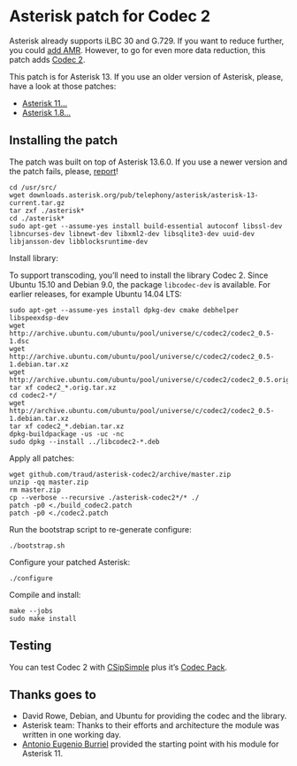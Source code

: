 # Asterisk patch for Codec 2

Asterisk already supports iLBC 30 and G.729. If you want to reduce further, you could [add AMR](http://github.com/traud/asterisk-amr). However, to go for even more data reduction, this patch adds [Codec 2](http://www.rowetel.com/codec2.html).

This patch is for Asterisk 13. If you use an older version of Asterisk, please, have a look at those patches:

* [Asterisk 11…](http://svn.code.sf.net/p/freetel/code/codec2/branches/0.5/asterisk-11/)
* [Asterisk 1.8…](http://svn.code.sf.net/p/freetel/code/codec2/branches/0.5/asterisk/)

## Installing the patch

The patch was built on top of Asterisk 13.6.0. If you use a newer version and the patch fails, please, [report](http://help.github.com/articles/creating-an-issue/)!

    cd /usr/src/
    wget downloads.asterisk.org/pub/telephony/asterisk/asterisk-13-current.tar.gz
    tar zxf ./asterisk*
    cd ./asterisk*
    sudo apt-get --assume-yes install build-essential autoconf libssl-dev libncurses-dev libnewt-dev libxml2-dev libsqlite3-dev uuid-dev libjansson-dev libblocksruntime-dev

Install library:

To support transcoding, you’ll need to install the library Codec 2. Since Ubuntu 15.10 and Debian 9.0, the package `libcodec-dev` is available. For earlier releases, for example Ubuntu 14.04 LTS:

    sudo apt-get --assume-yes install dpkg-dev cmake debhelper libspeexdsp-dev
    wget http://archive.ubuntu.com/ubuntu/pool/universe/c/codec2/codec2_0.5-1.dsc
    wget http://archive.ubuntu.com/ubuntu/pool/universe/c/codec2/codec2_0.5-1.debian.tar.xz
    wget http://archive.ubuntu.com/ubuntu/pool/universe/c/codec2/codec2_0.5.orig.tar.xz
    tar xf codec2_*.orig.tar.xz 
    cd codec2-*/
    wget http://archive.ubuntu.com/ubuntu/pool/universe/c/codec2/codec2_0.5-1.debian.tar.xz
    tar xf codec2_*.debian.tar.xz
    dpkg-buildpackage -us -uc -nc
    sudo dpkg --install ../libcodec2-*.deb

Apply all patches:

    wget github.com/traud/asterisk-codec2/archive/master.zip
    unzip -qq master.zip
    rm master.zip
    cp --verbose --recursive ./asterisk-codec2*/* ./
    patch -p0 <./build_codec2.patch
    patch -p0 <./codec2.patch

Run the bootstrap script to re-generate configure:

    ./bootstrap.sh

Configure your patched Asterisk:

    ./configure

Compile and install:

    make --jobs
    sudo make install

## Testing
You can test Codec 2 with [CSipSimple](http://play.google.com/store/apps/details?id=com.csipsimple) plus it’s [Codec Pack](http://play.google.com/store/apps/details?id=com.csipsimple.plugins.codecs.pack1).

## Thanks goes to
* David Rowe, Debian, and Ubuntu for providing the codec and the library.
* Asterisk team: Thanks to their efforts and architecture the module was written in one working day.
* [Antonio Eugenio Burriel](http://github.com/aeburriel/codec2/tree/master/asterisk-11) provided the starting point with his module for Asterisk 11.